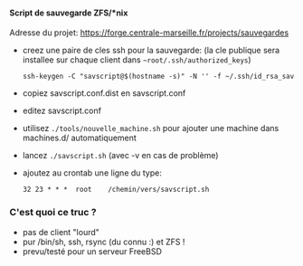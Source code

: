 #### Script de sauvegarde ZFS/*nix ####

 Adresse du projet: https://forge.centrale-marseille.fr/projects/sauvegardes

- creez une paire de cles ssh pour la sauvegarde: (la cle publique sera installee sur chaque client dans `~root/.ssh/authorized_keys`)

  `ssh-keygen -C "savscript@$(hostname -s)" -N '' -f ~/.ssh/id_rsa_sav`

- copiez savscript.conf.dist en savscript.conf
- editez savscript.conf
- utilisez `./tools/nouvelle_machine.sh` pour ajouter une machine dans machines.d/ automatiquement
- lancez `./savscript.sh` (avec -v en cas de problème)
- ajoutez au crontab une ligne du type:

  `32 23 * * *	root	/chemin/vers/savscript.sh`
 
### C'est quoi ce truc ? ###

- pas de client "lourd"
- pur /bin/sh, ssh, rsync (du connu :) et ZFS !
- prevu/testé pour un serveur FreeBSD
